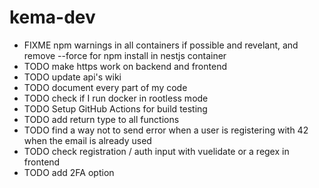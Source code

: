 # kema-dev

* FIXME npm warnings in all containers if possible and revelant, and remove --force for npm install in nestjs container
* TODO make https work on backend and frontend
* TODO update api's wiki
* TODO document every part of my code
* TODO check if I run docker in rootless mode
* TODO Setup GitHub Actions for build testing
* TODO add return type to all functions
* TODO find a way not to send error when a user is registering with 42 when the email is already used
* TODO check registration / auth input with vuelidate or a regex in frontend
* TODO add 2FA option